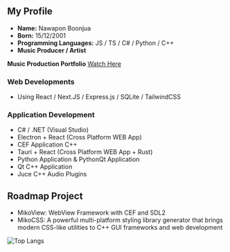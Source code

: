 ## My Profile

- **Name:** Nawapon Boonjua
- **Born:** 15/12/2001
- **Programming Languages:** JS / TS / C# / Python / C++
- **Music Producer / Artist**

**Music Production Portfolio** [Watch Here](https://github.com/arizkami/Portfolio)

### Web Developments
- Using React / Next.JS / Express.js / SQLite / TailwindCSS

### Application Development
- C# / .NET (Visual Studio)
- Electron + React (Cross Platform WEB App)
- CEF Application C++
- Tauri + React (Cross Platform WEB App + Rust)
- Python Application & PythonQt Application
- Qt C++ Application
- Juce C++ Audio Plugins

## Roadmap Project
- MikoView: WebView Framework with CEF and SDL2
- MikoCSS: A powerful multi-platform styling library generator that brings modern CSS-like utilities to C++ GUI frameworks and web development

![Top Langs](https://github-readme-stats.vercel.app/api/top-langs/?username=arizkami&layout=compact&theme=radical)
<!---
Rinechxn/Rinechxn is a ✨ special ✨ repository because its `README.md` (this file) appears on your GitHub profile.
You can click the Preview link to take a look at your changes.
--->
